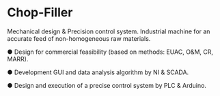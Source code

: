 # Chop-Filler
Mechanical design & Precision control system.
Industrial machine for an accurate feed of non-homogeneous raw materials.

● Design for commercial feasibility (based on methods: EUAC, O&M, CR, MARR).

● Development GUI and data analysis algorithm by NI & SCADA.

● Design and execution of a precise control system by PLC & Arduino.

